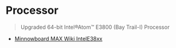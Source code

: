 Processor
==

> Upgraded 64-bit Intel®Atom™ E3800 (Bay Trail-I) Processor 

> 
- [Minnowboard MAX Wiki IntelE38xx](http://wiki.minnowboard.org/IntelE38xx)


